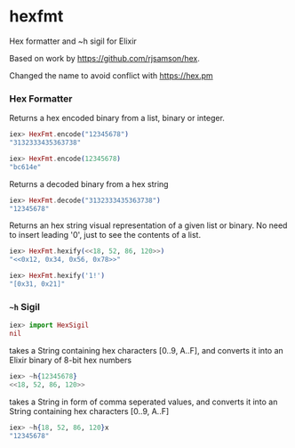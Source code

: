 # hexfmt
Hex formatter and ~h sigil for Elixir

Based on work by https://github.com/rjsamson/hex. 

Changed the name to avoid conflict with https://hex.pm

### Hex Formatter

Returns a hex encoded binary from a list, binary or integer.

```elixir 
iex> HexFmt.encode("12345678")
"3132333435363738"

iex> HexFmt.encode(12345678)
"bc614e"
```

Returns a decoded binary from a hex string

```elixir 
iex> HexFmt.decode("3132333435363738")
"12345678"
```

Returns an hex string visual representation of a given list or binary. No need to insert leading '0', just to see the contents of a list. 

```elixir 
iex> HexFmt.hexify(<<18, 52, 86, 120>>)
"<<0x12, 0x34, 0x56, 0x78>>"

iex> HexFmt.hexify('1!')
"[0x31, 0x21]"
```

### `~h` Sigil

```elixir 
iex> import HexSigil
nil
```

takes a String containing hex characters [0..9, A..F], 
and converts it into an Elixir binary of 8-bit hex numbers

```elixir 
iex> ~h{12345678}
<<18, 52, 86, 120>>
```

takes a String in form of comma seperated values, and converts it into an String containing hex characters [0..9, A..F] 

```elixir 
iex> ~h{18, 52, 86, 120}x
"12345678"
```



